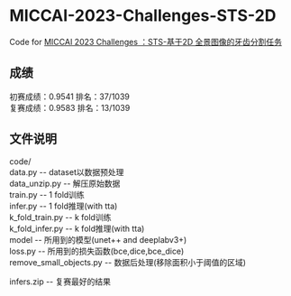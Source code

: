 # MICCAI-2023-Challenges-STS-2D
Code for [MICCAI 2023 Challenges ：STS-基于2D 全景图像的牙齿分割任务](https://tianchi.aliyun.com/competition/entrance/532086/introduction?spm=a2c22.12281925.0.0.6c757137vqp2w7)       

## 成绩
初赛成绩：0.9541  排名：37/1039      
复赛成绩：0.9583  排名：13/1039

## 文件说明        
code/    
 data.py -- dataset以数据预处理      
 data_unzip.py -- 解压原始数据    
 train.py -- 1 fold训练    
 infer.py -- 1 fold推理(with tta)    
 k_fold_train.py -- k fold训练    
 k_fold_infer.py -- k fold推理(with tta)    
 model -- 所用到的模型(unet++ and deeplabv3+)    
 loss.py -- 所用到的损失函数(bce,dice,bce_dice)    
 remove_small_objects.py -- 数据后处理(移除面积小于阈值的区域)    

infers.zip -- 复赛最好的结果
